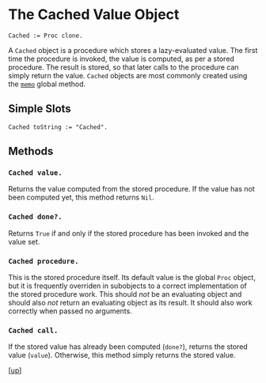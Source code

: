 
# The Cached Value Object

    Cached := Proc clone.

A `Cached` object is a procedure which stores a lazy-evaluated
value. The first time the procedure is invoked, the value is computed,
as per a stored procedure. The result is stored, so that later calls
to the procedure can simply return the value. `Cached` objects are
most commonly created using the [`memo`](global.md#global-memo-block)
global method.

## Simple Slots

    Cached toString := "Cached".

## Methods

### `Cached value.`

Returns the value computed from the stored procedure. If the value has
not been computed yet, this method returns `Nil`.

### `Cached done?.`

Returns `True` if and only if the stored procedure has been invoked
and the value set.

### `Cached procedure.`

This is the stored procedure itself. Its default value is the global
`Proc` object, but it is frequently overriden in subobjects to a
correct implementation of the stored procedure work. This should *not*
be an evaluating object and should also *not* return an evaluating
object as its result. It should also work correctly when passed no
arguments.

### `Cached call.`

If the stored value has already been computed (`done?`), returns the
stored value (`value`). Otherwise, this method simply returns the
stored value.



[[up](.)]
